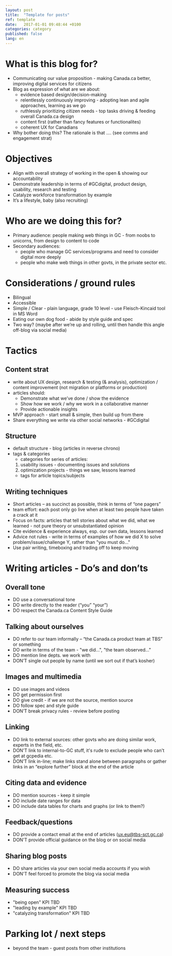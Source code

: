 ```yaml
---
layout: post
title:  "Template for posts"
ref: template
date:   2017-01-01 09:48:44 +0100
categories: category
published: false
lang: en
---
```


# What is this blog for?

- Communicating our value proposition - making Canada.ca better, improving digital services for citizens
- Blog as expression of what are we about: 
	- evidence based design/decision-making
	- relentlessly continuously improving - adopting lean and agile approaches, learning as we go
	- ruthlessly prioritizing citizen needs - top tasks driving & feeding overall Canada.ca design
	- content first (rather than fancy features or functionalites)
	- coherent UX for Canadians
- Why bother doing this? The rationale is that .... (see comms and engagement strat)

# Objectives
 
- Align with overall strategy of working in the open & showing our accountability
- Demonstrate leadership in terms of #GCdigital, product design, usability, research and testing 
- Catalyze workforce transformation by example
- It’s a lifestyle, baby (also recruiting)

# Who are we doing this for?

- Primary audience: people making web things in GC - from noobs to unicorns, from design to content to code
- Secondary audiences: 
	- people who manage GC services/programs and need to consider digital more deeply
	- people who make web things in other govts, in the private sector etc.

# Considerations / ground rules 

- Bilingual
- Accessible
- Simple / Clear - plain language, grade 10 level - use Fleisch-Kincaid tool in MS Word
- Eating our own dog food - abide by style guide and spec
- Two way? (maybe after we’re up and rolling, until then handle this angle off-blog via social media)

# Tactics

## Content strat

- write about UX design, research & testing (& analysis), optimization / content improvement (not migration or platforms or production)
- articles should:
	- Demonstrate what we’ve done / show the evidence
	- Show how we work / why we work in a collaborative manner
	- Provide actionable insights 
- MVP approach - start small & simple, then build up from there
- Share everything we write via other social networks - #GCdigital

## Structure
- default structure - blog (articles in reverse chrono) 
- tags & categories
	- categories for series of articles:
	1. usability issues - documenting issues and solutions
	2. optimization projects - things we saw, lessons learned
	- tags for article topics/subjects

## Writing techniques
- Short articles – as succinct as possible, think in terms of “one pagers”
- team effort: each post only go live when at least two people have taken a crack at it
- Focus on facts: articles that tell stories about what we did, what we learned - not pure theory or unsubstantiated opinion 
- Cite evidence & experience always, esp. our own data, lessons learned 
- Advice not rules - write in terms of examples of how we did X to solve problem/issue/challenge Y, rather than "you must do..." 
- Use pair writing, timeboxing and trading off to keep moving


# Writing articles - Do’s and don’ts

## Overall tone
- DO use a conversational tone
- DO write directly to the reader (“you” “your”)
- DO respect the Canada.ca Content Style Guide

## Talking about ourselves
- DO refer to our team informally – “the Canada.ca product team at TBS” or something
- DO write in terms of the team - "we did...", "the team observed..."
- DO mention line depts. we work with
- DON’T single out people by name (until we sort out if that’s kosher)

## Images and multimedia
- DO use images and videos 
- DO get permission first
- DO give credit - if we are not the source, mention source 
- DO follow spec and style guide 
- DON’T break privacy rules - review before posting

## Linking
- DO link to external sources: other govts who are doing similar work, experts in the field, etc.
- DON'T link to internal-to-GC stuff, it's rude to exclude people who can't get at gcpedia etc.
- DON’T link in-line; make links stand alone between paragraphs or gather links in an “explore further” block at the end of the article

## Citing data and evidence
- DO mention sources - keep it simple
- DO include date ranges for data
- DO include data tables for charts and graphs (or link to them?)

## Feedback/questions
- DO provide a contact email at the end of articles (ux.eu@tbs-sct.gc.ca)
- DON'T provide official guidance on the blog or on social media

## Sharing blog posts
- DO share articles via your own social media accounts if you wish 
- DON'T feel forced to promote the blog via social media

## Measuring success
- "being open" KPI TBD
- "leading by example" KPI TBD
- "catalyzing transformation" KPI TBD

# Parking lot / next steps
- beyond the team - guest posts from other institutions
